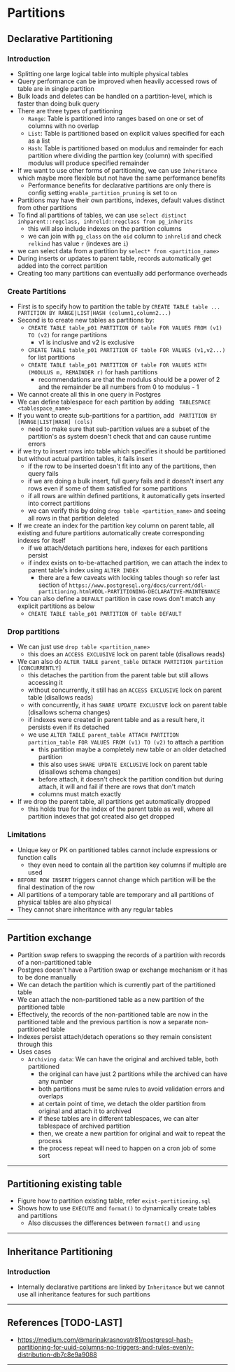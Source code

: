 # Partitions

## Declarative Partitioning

### Introduction

- Splitting one large logical table into multiple physical tables
- Query performance can be improved when heavily accessed rows of table are in single partition
- Bulk loads and deletes can be handled on a partition-level, which is faster than doing bulk query
- There are three types of partitioning
  - `Range`: Table is partitioned into ranges based on one or set of columns with no overlap
  - `List`: Table is partitioned based on explicit values specified for each as a list
  - `Hash`: Table is partitioned based on modulus and remainder for each partition where dividing the parttion key (column) with specified modulus will produce specified remainder
- If we want to use other forms of partitioning, we can use `Inheritance` which maybe more flexible but not have the same performance benefits
  - Performance benefits for declarative partitions are only there is config setting `enable_partition_pruning` is set to `on`
- Partitions may have their own partitions, indexes, default values distinct from other partitions
- To find all partitions of tables, we can use `select distinct inhparent::regclass, inhrelid::regclass from pg_inherits`
  - this will also include indexes on the partition columns
  - we can join with `pg_class` on the `oid` column to `inhrelid` and check `relkind` has value `r` (indexes are `i`)
- we can select data from a partition by `select* from <partition_name>`
- During inserts or updates to parent table, records automatically get added into the correct partition
- Creating too many partitions can eventually add performance overheads

### Create Partitions

- First is to specify how to partition the table by `CREATE TABLE table ... PARTITION BY RANGE|LIST|HASH (column1,column2...)`
- Second is to create new tables as partitions by: 
  - `CREATE TABLE table_p01 PARTITION OF table FOR VALUES FROM (v1) TO (v2)` for range partitions
    - v1 is inclusive and v2 is exclusive
  - `CREATE TABLE table_p01 PARTITION OF table FOR VALUES (v1,v2...)` for list partitions
  - `CREATE TABLE table_p01 PARTITION OF table FOR VALUES WITH (MODULUS m, REMAINDER r)` for hash partitions
    - recommendations are that the modulus should be a power of 2 and the remainder be all numbers from 0 to modulus - 1
- We cannot create all this in one query in Postgres
- We can define tablespace for each partition by adding ` TABLESPACE <tablespace_name>`
- If you want to create sub-partitions for a partition, add ` PARTITION BY [RANGE|LIST|HASH] (cols)`
  - need to make sure that sub-partition values are a subset of the partition's as system doesn't check that and can cause runtime errors
- if we try to insert rows into table which specifies it should be partitioned but without actual partition tables, it fails insert
  - if the row to be inserted doesn't fit into any of the partitions, then query fails
  - if we are doing a bulk insert, full query fails and it doesn't insert any rows even if some of them satisfied for some partitions
  - if all rows are within defined partitions, it automatically gets inserted into correct partitions
  - we can verify this by doing `drop table <partition_name>` and seeing all rows in that partition deleted
- If we create an index for the partition key column on parent table, all existing and future partitions automatically create corresponding indexes for itself
  - if we attach/detach partitions here, indexes for each partitions persist
  - if index exists on to-be-attached partition, we can attach the index to parent table's index using `ALTER INDEX`
    - there are a few caveats with locking tables though so refer last section of `https://www.postgresql.org/docs/current/ddl-partitioning.html#DDL-PARTITIONING-DECLARATIVE-MAINTENANCE`
- You can also define a `DEFAULT` partition in case rows don't match any explicit partitions as below
  - `CREATE TABLE table_p01 PARTITION OF table DEFAULT`

### Drop partitions

- We can just use `drop table <partition_name>`
  - this does an `ACCESS EXCLUSIVE` lock on parent table (disallows reads)
- We can also do `ALTER TABLE parent_table DETACH PARTITION partition [CONCURRENTLY]`
  - this detaches the partition from the parent table but still allows accessing it
  - without concurrently, it still has an `ACCESS EXCLUSIVE` lock on parent table (disallows reads)
  - with concurrently, it has `SHARE UPDATE EXCLUSIVE` lock on parent table (disallows schema changes)
  - if indexes were created in parent table and as a result here, it persists even if its detached
  - we use `ALTER TABLE parent_table ATTACH PARTITION partition_table FOR VALUES FROM (v1) TO (v2)` to attach a partition
    - this partition maybe a completely new table or an older detached partition
    - this also uses `SHARE UPDATE EXCLUSIVE` lock on parent table (disallows schema changes)
    - before attach, it doesn't check the partition condition but during attach, it will and fail if there are rows that don't match
    - columns must match exactly
- If we drop the parent table, all partitions get automatically dropped
  - this holds true for the index of the parent table as well, where all partition indexes that got created also get dropped

### Limitations

- Unique key or PK on partitioned tables cannot include expressions or function calls
  - they even need to contain all the partition key columns if multiple are used
- `BEFORE ROW INSERT` triggers cannot change which partition will be the final destination of the row
- All partitions of a temporary table are temporary and all partitions of physical tables are also physical
- They cannot share inheritance with any regular tables

---

## Partition exchange

- Partition swap refers to swapping the records of a partition with records of a non-partitioned table
- Postgres doesn't have a Partition swap or exchange mechanism or it has to be done manually
- We can detach the partition which is currently part of the partitioned table
- We can attach the non-partitioned table as a new partition of the partitioned table
- Effectively, the records of the non-partitioned table are now in the partitioned table and the previous partition is now a separate non-partitioned table
- Indexes persist attach/detach operations so they remain consistent through this
- Uses cases
  - `Archiving data`: We can have the original and archived table, both partitioned
    - the original can have just 2 partitions while the archived can have any number
    - both partitions must be same rules to avoid validation errors and overlaps
    - at certain point of time, we detach the older partition from original and attach it to archived
    - if these tables are in different tablespaces, we can alter tablespace of archived partition
    - then, we create a new partition for original and wait to repeat the process
    - the process repeat will need to happen on a cron job of some sort

---

## Partitioning existing table

- Figure how to partition existing table, refer `exist-partitioning.sql`
- Shows how to use `EXECUTE` and `format()` to dynamically create tables and partitions
  - Also discusses the differences between `format()` and `using`

---

## Inheritance Partitioning

### Introduction

- Internally declarative partitions are linked by `Inheritance` but we cannot use all inheritance features for such partitions

---

## References [TODO-LAST]

- https://medium.com/@marinakrasnovatr81/postgresql-hash-partitioning-for-uuid-columns-no-triggers-and-rules-evenly-distribution-db7c8e9a9088

---
